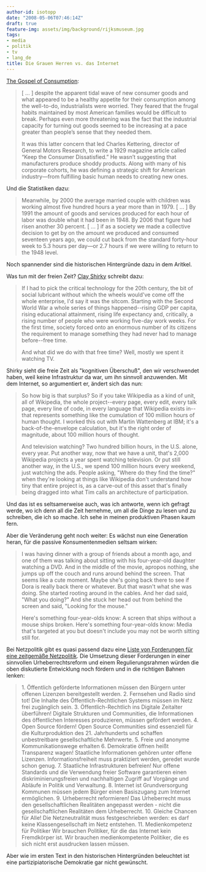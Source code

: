 ```yaml
---
author-id: isotopp
date: "2008-05-06T07:46:14Z"
draft: true
feature-img: assets/img/background/rijksmuseum.jpg
tags:
- media
- politik
- tv
- lang_de
title: Die Grauen Herren vs. das Internet
---
```

<a href="http://www.orionmagazine.org/index.php/articles/article/2962">The Gospel of Consumption</a>: <blockquote>[ ... ] despite the apparent tidal wave of new consumer goods and what appeared to be a healthy appetite for their consumption among the well-to-do, industrialists were worried. They feared that the frugal habits maintained by most American families would be difficult to break. Perhaps even more threatening was the fact that the industrial capacity for turning out goods seemed to be increasing at a pace greater than people&#8217;s sense that they needed them.

It was this latter concern that led Charles Kettering, director of General Motors Research, to write a 1929 magazine article called &#8220;Keep the Consumer Dissatisfied.&#8221; He wasn&#8217;t suggesting that manufacturers produce shoddy products. Along with many of his corporate cohorts, he was defining a strategic shift for American industry&#8212;from fulfilling basic human needs to creating new ones.</blockquote> Und die Statistiken dazu:

 <blockquote>Meanwhile, by 2000 the average married couple with children was  working almost five hundred hours a year more than in 1979. [ ... ] By 1991 the amount of goods and services produced for each hour of labor was double what it had been in 1948. By 2006 that figure had risen another 30 percent. [ ... ] if as a society we made a collective decision to get by on the amount we produced and consumed seventeen years ago, we could cut back from the standard forty-hour week to 5.3 hours per day&#8212;or 2.7 hours if we were willing to return to the 1948 level.</blockquote> Noch spannender sind die historischen Hintergründe dazu in dem Aritkel.

Was tun mit der freien Zeit? <a href="http://www.orionmagazine.org/index.php/articles/article/2962">Clay Shirky</a> schreibt dazu: <blockquote> 
If I had to pick the critical technology for the 20th century, the bit of social lubricant without which the wheels would've come off the whole enterprise, I'd say it was the sitcom. Starting with the Second World War a whole series of things happened--rising GDP per capita, rising educational attainment, rising life expectancy and, critically, a rising number of people who were working five-day work weeks. For the first time, society forced onto an enormous number of its citizens the requirement to manage something they had never had to manage before--free time.

And what did we do with that free time? Well, mostly we spent it watching TV.</blockquote> Shirky sieht die freie Zeit als "kognitiven Überschuß", den wir verschwendet haben, weil keine Infrastruktur da war, um ihn sinnvoll anzuwenden. Mit dem Internet, so argumentiert er, ändert sich das nun: <blockquote>So how big is that surplus? So if you take Wikipedia as a kind of unit, all of Wikipedia, the whole project--every page, every edit, every talk page, every line of code, in every language that Wikipedia exists in--that represents something like the cumulation of 100 million hours of human thought. I worked this out with Martin Wattenberg at IBM; it's a back-of-the-envelope calculation, but it's the right order of magnitude, about 100 million hours of thought.

And television watching? Two hundred billion hours, in the U.S. alone, every year. Put another way, now that we have a unit, that's 2,000 Wikipedia projects a year spent watching television. Or put still another way, in the U.S., we spend 100 million hours every weekend, just watching the ads. People asking, "Where do they find the time?" when they're looking at things like Wikipedia don't understand how tiny that entire project is, as a carve-out of this asset that's finally being dragged into what Tim calls an architecture of participation.</blockquote> Und das ist es seltsamerweise auch, was ich antworte, wenn ich gefragt werde, wo ich denn all die Zeit hernehme, um all die Dinge zu lesen und zu schreiben, die ich so mache. Ich sehe in meinen produktiven Phasen kaum fern.

Aber die Veränderung geht noch weiter: Es wächst nun eine Generation heran, für die passive Konsumentenmedien seltsam wirken: <blockquote>I was having dinner with a group of friends about a month ago, and one of them was talking about sitting with his four-year-old daughter watching a DVD. And in the middle of the movie, apropos nothing, she jumps up off the couch and runs around behind the screen. That seems like a cute moment. Maybe she's going back there to see if Dora is really back there or whatever. But that wasn't what she was doing. She started rooting around in the cables. And her dad said, "What you doing?" And she stuck her head out from behind the screen and said, "Looking for the mouse."

Here's something four-year-olds know: A screen that ships without a mouse ships broken. Here's something four-year-olds know: Media that's targeted at you but doesn't include you may not be worth sitting still for.</blockquote> Bei Netzpolitik gibt es quasi passend dazu eine <a href="http://netzpolitik.org/2008/forderungen-fuer-eine-zeitgemaesse-netzpolitik-20/">Liste von Forderungen für eine zeitgemäße Netzpolitik</a>. Die Umsetzung dieser Forderungen in einer sinnvollen Urheberrechtsreform und einem Regulierungsrahmen würden die oben diskutierte Entwicklung noch fördern und in die richtigen Bahnen lenken: <blockquote>1. Öffentlich geförderte Informationen müssen den Bürgern unter offenen Lizenzen bereitgestellt werden.
2. Fernsehen und Radio sind tot!
Die Inhalte des Öffentlich-Rechtlichen Systems müssen im Netz frei zugänglich sein.
3. Öffentlich-Rechtlich ins Digitale Zeitalter überführen!
Digitale Strukturen und Communities, die Informationen des öffentlichen Interesses produzieren, müssen gefördert werden.
4. Open Source fördern!
Open Source Communities sind essenziell für die Kulturproduktion des 21. Jahrhunderts und schaffen unbestreitbare gesellschaftliche Mehrwerte.
5. Freie und anonyme Kommunikationswege erhalten
6. Demokratie öffnen heißt Transparenz wagen!
Staatliche Informationen gehören unter offene Lizenzen. Informationsfreiheit muss praktiziert werden, geredet wurde schon genug.
7. Staatliche Infrastrukturen befreien!
Nur offene Standards und die Verwendung freier Software garantieren einen diskriminierungsfreien und nachhaltigen Zugriff auf Vorgänge und Abläufe in Politik und Verwaltung.
8. Internet ist Grundversorgung
Kommunen müssen jedem Bürger einen Basiszugang zum Internet ermöglichen.
9. Urheberrecht reformieren!
Das Urheberrecht muss den gesellschaftlichen Realitäten angepasst werden - nicht die gesellschaftlichen Realitäten dem Urheberrecht.
10. Gleiche Chancen für Alle!
Die Netzneutralität muss festgeschrieben werden: es darf keine Klassengesellschaft im Netz entstehen.
11. Medienkompetenz für Politiker
Wir brauchen Politiker, für die das Internet kein Fremdkörper ist. Wir brauchen medienkompetente Politiker, die es sich nicht erst ausdrucken lassen müssen.</blockquote> Aber wie im ersten Text in den historischen Hintergründen beleuchtet ist eine partizipiatorische Demokratie gar nicht gewünscht.
